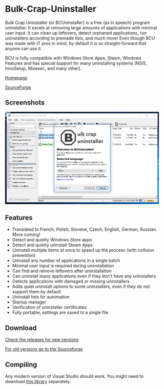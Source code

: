 # Bulk-Crap-Uninstaller
Bulk Crap Uninstaller (or BCUninstaller) is a free (as in speech) program uninstaller. It excels at removing large amounts of applications with minimal user input. It can clean up leftovers, detect orphaned applications, run uninstallers according to premade lists, and much more! 
Even though BCU was made with IT pros in mind, by default it is so straight-forward that anyone can use it.

BCU is fully compatible with Windows Store Apps, Steam, Windows Features and has special support for many uninstalling systems (NSIS, InnoSetup, Msiexec, and many other).

[Homepage](http://klocmansoftware.weebly.com/)

[SourceForge](https://sourceforge.net/p/bulk-crap-uninstaller/)


## Screenshots
![Alt text](/Preview1.png?raw=true "First start preview")

## Features
* Translated to French, Polish, Slovene, Czech, English, German, Russian. More coming!
* Detect and quietly Windows Store apps
* Detect and quietly uninstall Steam Apps
* Uninstall multiple items at once to speed up the process (with collision prevention)
* Uninstall any number of applications in a single batch
* Minimal user input is required during uninstallation
* Can find and remove leftovers after uninstallation
* Can uninstall many applications even if they don't have any uninstallers
* Detects applications with damaged or missing uninstallers
* Adds quiet uninstall options to some uninstallers, even if they do not support them by default
* Uninstall lists for automation
* Startup manager
* Verification of uninstaller certificates
* Fully portable, settings are saved to a single file

## Download
[Check the releases for new versions](https://github.com/Klocman/Bulk-Crap-Uninstaller/releases/)

[For old versions go to the Sourceforge](https://sourceforge.net/projects/bulk-crap-uninstaller/files/)

## Compiling
Any modern version of Visual Studio should work. You might need to download [this library](https://sourceforge.net/p/kloctoolslibrary/) separately.
